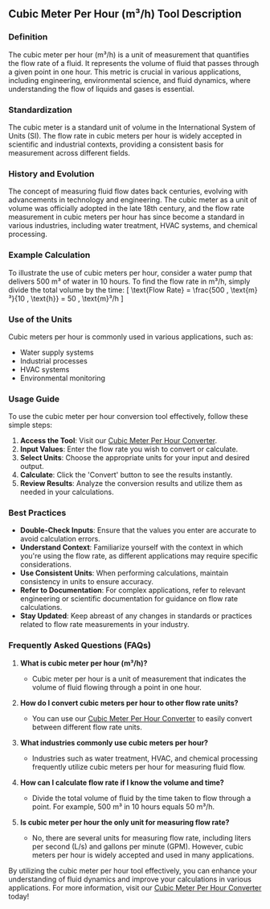 ## Cubic Meter Per Hour (m³/h) Tool Description

### Definition
The cubic meter per hour (m³/h) is a unit of measurement that quantifies the flow rate of a fluid. It represents the volume of fluid that passes through a given point in one hour. This metric is crucial in various applications, including engineering, environmental science, and fluid dynamics, where understanding the flow of liquids and gases is essential.

### Standardization
The cubic meter is a standard unit of volume in the International System of Units (SI). The flow rate in cubic meters per hour is widely accepted in scientific and industrial contexts, providing a consistent basis for measurement across different fields. 

### History and Evolution
The concept of measuring fluid flow dates back centuries, evolving with advancements in technology and engineering. The cubic meter as a unit of volume was officially adopted in the late 18th century, and the flow rate measurement in cubic meters per hour has since become a standard in various industries, including water treatment, HVAC systems, and chemical processing.

### Example Calculation
To illustrate the use of cubic meters per hour, consider a water pump that delivers 500 m³ of water in 10 hours. To find the flow rate in m³/h, simply divide the total volume by the time:
\[ 
\text{Flow Rate} = \frac{500 \, \text{m}³}{10 \, \text{h}} = 50 \, \text{m}³/h 
\]

### Use of the Units
Cubic meters per hour is commonly used in various applications, such as:
- Water supply systems
- Industrial processes
- HVAC systems
- Environmental monitoring

### Usage Guide
To use the cubic meter per hour conversion tool effectively, follow these simple steps:
1. **Access the Tool**: Visit our [Cubic Meter Per Hour Converter](https://www.inayam.co/unit-converter/flow_rate_volumetric).
2. **Input Values**: Enter the flow rate you wish to convert or calculate.
3. **Select Units**: Choose the appropriate units for your input and desired output.
4. **Calculate**: Click the 'Convert' button to see the results instantly.
5. **Review Results**: Analyze the conversion results and utilize them as needed in your calculations.

### Best Practices
- **Double-Check Inputs**: Ensure that the values you enter are accurate to avoid calculation errors.
- **Understand Context**: Familiarize yourself with the context in which you're using the flow rate, as different applications may require specific considerations.
- **Use Consistent Units**: When performing calculations, maintain consistency in units to ensure accuracy.
- **Refer to Documentation**: For complex applications, refer to relevant engineering or scientific documentation for guidance on flow rate calculations.
- **Stay Updated**: Keep abreast of any changes in standards or practices related to flow rate measurements in your industry.

### Frequently Asked Questions (FAQs)

1. **What is cubic meter per hour (m³/h)?**
   - Cubic meter per hour is a unit of measurement that indicates the volume of fluid flowing through a point in one hour.

2. **How do I convert cubic meters per hour to other flow rate units?**
   - You can use our [Cubic Meter Per Hour Converter](https://www.inayam.co/unit-converter/flow_rate_volumetric) to easily convert between different flow rate units.

3. **What industries commonly use cubic meters per hour?**
   - Industries such as water treatment, HVAC, and chemical processing frequently utilize cubic meters per hour for measuring fluid flow.

4. **How can I calculate flow rate if I know the volume and time?**
   - Divide the total volume of fluid by the time taken to flow through a point. For example, 500 m³ in 10 hours equals 50 m³/h.

5. **Is cubic meter per hour the only unit for measuring flow rate?**
   - No, there are several units for measuring flow rate, including liters per second (L/s) and gallons per minute (GPM). However, cubic meters per hour is widely accepted and used in many applications.

By utilizing the cubic meter per hour tool effectively, you can enhance your understanding of fluid dynamics and improve your calculations in various applications. For more information, visit our [Cubic Meter Per Hour Converter](https://www.inayam.co/unit-converter/flow_rate_volumetric) today!